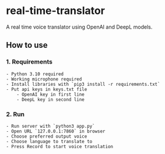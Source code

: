 # real-time-translator
A real time voice translator using OpenAI and DeepL models.

## How to use

### 1. Requirements
    - Python 3.10 required
    - Working microphone required
    - Install libraries with `pip3 install -r requirements.txt`
    - Put api keys in keys.txt file
        - OpenAI key in first line
        - DeepL key in second line

### 2. Run
    - Run server with `python3 app.py`
    - Open URL `127.0.0.1:7860` in browser
    - Choose preferred output voice
    - Choose language to translate to
    - Press Record to start voice translation
